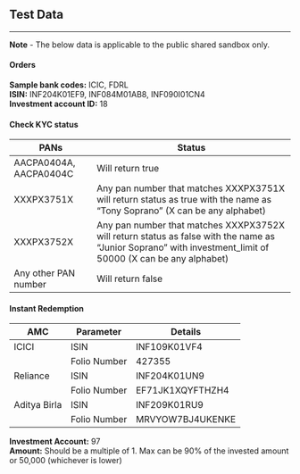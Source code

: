 ## Test Data
-------------------------
 <b>Note</b> - The below data is applicable to the public shared sandbox only.

#### Orders
<p><b>Sample bank codes:</b> ICIC, FDRL<br>
<b>ISIN:</b> INF204K01EF9, INF084M01AB8, INF090I01CN4<br>
<b>Investment account ID:</b> 18</p>

#### Check KYC status

| PANs | Status |
| ---- | ------ |
| AACPA0404A, AACPA0404C | Will return true | 
| XXXPX3751X | Any pan number that matches XXXPX3751X will return status as true with the name as “Tony Soprano” (X can be any alphabet) |
| XXXPX3752X |Any pan number that matches XXXPX3752X will return status as false with the name as “Junior Soprano” with investment_limit of 50000 (X can be any alphabet) | 
| Any other PAN number | Will return false |


#### Instant Redemption

| AMC | Parameter | Details |
| --- |-----------|---------|
| ICICI | ISIN | INF109K01VF4 |
| | Folio Number | 427355 |
| Reliance | ISIN | INF204K01UN9 |
| | Folio Number | EF71JK1XQYFTHZH4 |
| Aditya Birla | ISIN | INF209K01RU9 |
| | Folio Number | MRVYOW7BJ4UKENKE |

<p><b>Investment Account:</b> 97<br>
<b>Amount:</b> Should be a multiple of 1. Max can be 90% of the invested amount or 50,000 (whichever is lower)</p>
